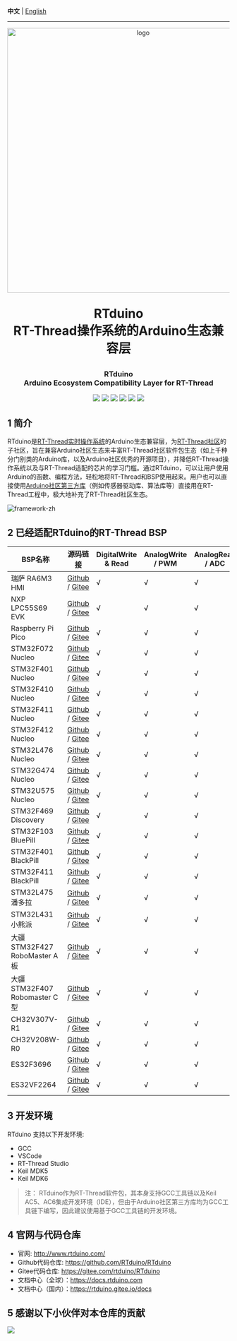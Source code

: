 **中文** | [English](README_en.md)

--------

<p align="center">
	<img alt="logo" src="figures/logo/RTduino-RT-Thread.png" width="600">
</p>
<h1 align="center" style="margin: 30px 0 30px; font-weight: bold;">RTduino<br/>RT-Thread操作系统的Arduino生态兼容层</h1>
<h3 align="center">RTduino<br/>Arduino Ecosystem Compatibility Layer for RT-Thread</h4>
<p align="center">
	<a href="https://gitee.com/rtduino/RTduino/stargazers"><img src="https://gitee.com/rtduino/RTduino/badge/star.svg?theme=gvp"></a>
	<a href="https://gitee.com/rtduino/RTduino/members"><img src="https://gitee.com/rtduino/RTduino/badge/fork.svg?theme=gvp"></a>
	<a href="https://github.com/RTduino/RTduino/stargazers"><img src="https://img.shields.io/github/stars/RTduino/RTduino?style=flat-square&logo=GitHub"></a>
	<a href="https://github.com/RTduino/RTduino/network/members"><img src="https://img.shields.io/github/forks/RTduino/RTduino?style=flat-square&logo=GitHub"></a>
	<a href="https://github.com/RTduino/RTduino/watchers"><img src="https://img.shields.io/github/watchers/RTduino/RTduino?style=flat-square&logo=GitHub"></a>
	<a href="https://github.com/RTduino/RTduino/issues"><img src="https://img.shields.io/github/issues/RTduino/RTduino.svg?style=flat-square&logo=GitHub"></a>
</p>

## 1 简介

RTduino是[RT-Thread实时操作系统](https://www.rt-thread.org)的Arduino生态兼容层，为[RT-Thread社区](https://github.com/RT-Thread/rt-thread)的子社区，旨在兼容Arduino社区生态来丰富RT-Thread社区软件包生态（如上千种分门别类的Arduino库，以及Arduino社区优秀的开源项目），并降低RT-Thread操作系统以及与RT-Thread适配的芯片的学习门槛。通过RTduino，可以让用户使用Arduino的函数、编程方法，轻松地将RT-Thread和BSP使用起来。用户也可以直接使用[Arduino社区第三方库](https://www.arduino.cc/reference/en/libraries/)（例如传感器驱动库、算法库等）直接用在RT-Thread工程中，极大地补充了RT-Thread社区生态。

![framework-zh](./figures/rtduino-framework-zh.png)

## 2 已经适配RTduino的RT-Thread BSP

| BSP名称                     | 源码链接                                                                                                                                                                                                                                                         | DigitalWrite & Read | AnalogWrite / PWM | AnalogRead / ADC | 串口  | I2C | SPI |
| ------------------------- | ------------------------------------------------------------------------------------------------------------------------------------------------------------------------------------------------------------------------------------------------------------ | ------------------- | ----------------- | ---------------- | --- | --- | --- |
| 瑞萨 RA6M3 HMI              | [Github](https://github.com/RT-Thread/rt-thread/tree/master/bsp/renesas/ra6m3-hmi-board/board/rtduino/arduino_pinout) / [Gitee](https://gitee.com/rtthread/rt-thread/tree/master/bsp/renesas/ra6m3-hmi-board/board/rtduino/arduino_pinout)                   | √                   | √                 | √                | √   | √   | √   |
| NXP LPC55S69 EVK          | [Github](https://github.com/RT-Thread/rt-thread/tree/master/bsp/nxp/lpc/lpc55sxx/lpc55s69_nxp_evk/applications/arduino_pinout) / [Gitee](https://gitee.com/rtthread/rt-thread/tree/master/bsp/nxp/lpc/lpc55sxx/lpc55s69_nxp_evk/applications/arduino_pinout) | √                   | √                 | √                | √   | √   | ×   |
| Raspberry Pi Pico         | [Github](https://github.com/RT-Thread/rt-thread/tree/master/bsp/raspberry-pico/applications/arduino_pinout) / [Gitee](https://gitee.com/rtthread/rt-thread/tree/master/bsp/raspberry-pico/applications/arduino_pinout)                                       | √                   | √                 | √                | √   | √   | √   |
| STM32F072 Nucleo          | [Github](https://github.com/RT-Thread/rt-thread/tree/master/bsp/stm32/stm32f072-st-nucleo/applications/arduino_pinout) / [Gitee](https://gitee.com/rtthread/rt-thread/tree/master/bsp/stm32/stm32f072-st-nucleo/applications/arduino_pinout)                 | √                   | √                 | √                | √   | √   | √   |
| STM32F401 Nucleo          | [Github](https://github.com/RT-Thread/rt-thread/tree/master/bsp/stm32/stm32f401-st-nucleo/applications/arduino_pinout) / [Gitee](https://gitee.com/rtthread/rt-thread/tree/master/bsp/stm32/stm32f401-st-nucleo/applications/arduino_pinout)                 | √                   | √                 | √                | √   | √   | √   |
| STM32F410 Nucleo          | [Github](https://github.com/RT-Thread/rt-thread/tree/master/bsp/stm32/stm32f410-st-nucleo/applications/arduino_pinout) / [Gitee](https://gitee.com/rtthread/rt-thread/tree/master/bsp/stm32/stm32f410-st-nucleo/applications/arduino_pinout)                 | √                   | √                 | √                | √   | √   | ×   |
| STM32F411 Nucleo          | [Github](https://github.com/RT-Thread/rt-thread/tree/master/bsp/stm32/stm32f411-st-nucleo/applications/arduino_pinout) / [Gitee](https://gitee.com/rtthread/rt-thread/tree/master/bsp/stm32/stm32f411-st-nucleo/applications/arduino_pinout)                 | √                   | √                 | √                | √   | √   | √   |
| STM32F412 Nucleo          | [Github](https://github.com/RT-Thread/rt-thread/tree/master/bsp/stm32/stm32f412-st-nucleo/applications/arduino_pinout) / [Gitee](https://gitee.com/rtthread/rt-thread/tree/master/bsp/stm32/stm32f412-st-nucleo/applications/arduino_pinout)                 | √                   | √                 | √                | √   | √   | √   |
| STM32L476 Nucleo          | [Github](https://github.com/RT-Thread/rt-thread/tree/master/bsp/stm32/stm32l476-st-nucleo/applications/arduino_pinout) / [Gitee](https://gitee.com/rtthread/rt-thread/tree/master/bsp/stm32/stm32l476-st-nucleo/applications/arduino_pinout)                 | √                   | √                 | √                | √   | √   | √   |
| STM32G474 Nucleo          | [Github](https://github.com/RT-Thread/rt-thread/tree/master/bsp/stm32/stm32g474-st-nucleo/applications/arduino_pinout) / [Gitee](https://gitee.com/rtthread/rt-thread/tree/master/bsp/stm32/stm32g474-st-nucleo/applications/arduino_pinout)                 | √                   | √                 | √                | √   | √   | √   |
| STM32U575 Nucleo          | [Github](https://github.com/RT-Thread/rt-thread/tree/master/bsp/stm32/stm32u575-st-nucleo/applications/arduino_pinout) / [Gitee](https://gitee.com/rtthread/rt-thread/tree/master/bsp/stm32/stm32u575-st-nucleo/applications/arduino_pinout)                 | √                   | √                 | √                | √   | √   | ×   |
| STM32F469 Discovery       | [Github](https://github.com/RT-Thread/rt-thread/tree/master/bsp/stm32/stm32f469-st-disco/applications/arduino_pinout) / [Gitee](https://gitee.com/rtthread/rt-thread/tree/master/bsp/stm32/stm32f469-st-disco/applications/arduino_pinout)                   | √                   | √                 | √                | √   | √   | √   |
| STM32F103 BluePill        | [Github](https://github.com/RT-Thread/rt-thread/tree/master/bsp/stm32/stm32f103-blue-pill/applications/arduino_pinout) / [Gitee](https://gitee.com/rtthread/rt-thread/tree/master/bsp/stm32/stm32f103-blue-pill/applications/arduino_pinout)                 | √                   | √                 | √                | √   | √   | √   |
| STM32F401 BlackPill       | [Github](https://github.com/RT-Thread/rt-thread/tree/master/bsp/stm32/stm32f401-weact-blackpill/applications/arduino_pinout) / [Gitee](https://gitee.com/rtthread/rt-thread/tree/master/bsp/stm32/stm32f401-weact-blackpill/applications/arduino_pinout)     | √                   | √                 | √                | √   | √   | √   |
| STM32F411 BlackPill       | [Github](https://github.com/RT-Thread/rt-thread/tree/master/bsp/stm32/stm32f411-weact-blackpill/applications/arduino_pinout) / [Gitee](https://gitee.com/rtthread/rt-thread/tree/master/bsp/stm32/stm32f411-weact-blackpill/applications/arduino_pinout)     | √                   | √                 | √                | √   | √   | √   |
| STM32L475潘多拉              | [Github](https://github.com/RT-Thread/rt-thread/tree/master/bsp/stm32/stm32l475-atk-pandora/applications/arduino_pinout) / [Gitee](https://gitee.com/rtthread/rt-thread/tree/master/bsp/stm32/stm32l475-atk-pandora/applications/arduino_pinout)             | √                   | √                 | √                | √   | √   | √   |
| STM32L431小熊派              | [Github](https://github.com/RT-Thread/rt-thread/tree/master/bsp/stm32/stm32l431-BearPi/applications/arduino_pinout) / [Gitee](https://gitee.com/rtthread/rt-thread/tree/master/bsp/stm32/stm32l431-BearPi/applications/arduino_pinout)                       | √                   | √                 | √                | √   | √   | √   |
| 大疆STM32F427 RoboMaster A板 | [Github](https://github.com/RT-Thread/rt-thread/tree/master/bsp/stm32/stm32f427-robomaster-a/applications/arduino_pinout) / [Gitee](https://gitee.com/rtthread/rt-thread/tree/master/bsp/stm32/stm32f427-robomaster-a/applications/arduino_pinout)           | √                   | √                 | √                | √   | √   | ×   |
| 大疆STM32F407 Robomaster C型 | [Github](https://github.com/RT-Thread/rt-thread/tree/master/bsp/stm32/stm32f407-robomaster-c/applications/arduino_pinout) / [Gitee](https://gitee.com/rtthread/rt-thread/tree/master/bsp/stm32/stm32f407-robomaster-c/applications/arduino_pinout)           | √                   | √                 | √                | √   | √   | ×   |
| CH32V307V-R1              | [Github](https://github.com/RT-Thread/rt-thread/tree/master/bsp/wch/risc-v/ch32v307v-r1/applications/arduino_pinout) / [Gitee](https://gitee.com/rtthread/rt-thread/tree/master/bsp/wch/risc-v/ch32v307v-r1/applications/arduino_pinou)                      | √                   | √                 | √                | √   | √   | ×   |
| CH32V208W-R0              | [Github](https://github.com/RT-Thread/rt-thread/tree/master/bsp/wch/risc-v/ch32v208w-r0/applications/arduino_pinout) / [Gitee](https://gitee.com/rtthread/rt-thread/tree/master/bsp/wch/risc-v/ch32v208w-r0/applications/arduino_pinout)                     | √                   | √                 | √                | √   | √   | ×   |
| ES32F3696                 | [Github](https://github.com/RT-Thread/rt-thread/tree/master/bsp/essemi/es32f369x/applications/arduino_pinout) / [Gitee](https://gitee.com/rtthread/rt-thread/tree/master/bsp/essemi/es32f369x/applications/arduino_pinou)                                    | √                   | √                 | √                | √   | √   | √   |
| ES32VF2264                | [Github](https://github.com/RT-Thread/rt-thread/tree/master/bsp/essemi/es32vf2264/applications/arduino_pinout) / [Gitee](https://gitee.com/rtthread/rt-thread/tree/master/bsp/essemi/es32vf2264/applications/arduino_pinout)                                 | √                   | √                 | √                | √   | √   | √   |

## 3 开发环境

RTduino 支持以下开发环境:

- GCC
- VSCode
- RT-Thread Studio
- Keil MDK5
- Keil MDK6

> 注：
> RTduino作为RT-Thread软件包，其本身支持GCC工具链以及Keil AC5、AC6集成开发环境（IDE），但由于Arduino社区第三方库均为GCC工具链下编写，因此建议使用基于GCC工具链的开发环境。

## 4 官网与代码仓库

- 官网: http://www.rtduino.com/
- Github代码仓库: https://github.com/RTduino/RTduino
- Gitee代码仓库: https://gitee.com/rtduino/RTduino
- 文档中心（全球）：https://docs.rtduino.com
- 文档中心（国内）：https://rtduino.gitee.io/docs

## 5 感谢以下小伙伴对本仓库的贡献

<a href="https://github.com/RTduino/rtduino/graphs/contributors">
  <img src="https://contrib.rocks/image?repo=RTduino/rtduino" />
</a>
